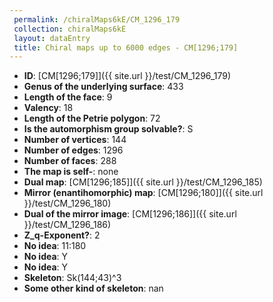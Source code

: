```yaml
--- 
 permalink: /chiralMaps6kE/CM_1296_179 
 collection: chiralMaps6kE
 layout: dataEntry
 title: Chiral maps up to 6000 edges - CM[1296;179]
---
```


- **ID**: [CM[1296;179]]({{ site.url }}/test/CM_1296_179)
- **Genus of the underlying surface**: 433
- **Length of the face**: 9
- **Valency**: 18
- **Length of the Petrie polygon**: 72
- **Is the automorphism group solvable?**: S
- **Number of vertices**: 144
- **Number of edges**: 1296
- **Number of faces**: 288
- **The map is self-**: none
- **Dual map**: [CM[1296;185]]({{ site.url }}/test/CM_1296_185)
- **Mirror (enantihomorphic) map**: [CM[1296;180]]({{ site.url }}/test/CM_1296_180)
- **Dual of the mirror image**: [CM[1296;186]]({{ site.url }}/test/CM_1296_186)
- **Z_q-Exponent?**: 2
- **No idea**:  11:180
- **No idea**: Y
- **No idea**: Y
- **Skeleton**: Sk(144;43)^3
- **Some other kind of skeleton**: nan
